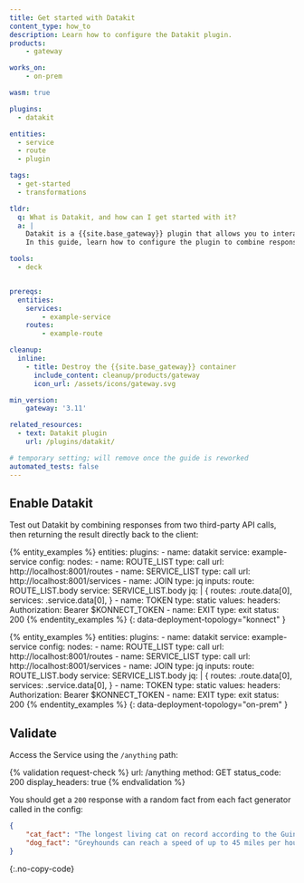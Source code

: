```yaml
---
title: Get started with Datakit
content_type: how_to
description: Learn how to configure the Datakit plugin.
products:
    - gateway

works_on:
    - on-prem

wasm: true

plugins:
  - datakit

entities: 
  - service
  - route
  - plugin

tags:
  - get-started
  - transformations

tldr: 
  q: What is Datakit, and how can I get started with it?
  a: |
    Datakit is a {{site.base_gateway}} plugin that allows you to interact with third-party APIs.
    In this guide, learn how to configure the plugin to combine responses from two third-party API calls and return directly to the client.

tools:
  - deck


prereqs:
  entities:
    services:
        - example-service
    routes:
        - example-route

cleanup:
  inline:
    - title: Destroy the {{site.base_gateway}} container
      include_content: cleanup/products/gateway
      icon_url: /assets/icons/gateway.svg

min_version:
    gateway: '3.11'

related_resources:
  - text: Datakit plugin
    url: /plugins/datakit/

# temporary setting; will remove once the guide is reworked
automated_tests: false 
---
```


## Enable Datakit

Test out Datakit by combining responses from two third-party API calls, then returning the result directly back to the client:

<!--vale off -->
{% entity_examples %}
entities:
  plugins:
    - name: datakit
    service: example-service
    config:
      nodes:
      - name: ROUTE_LIST
        type: call
        url: http://localhost:8001/routes
      - name: SERVICE_LIST
        type: call
        url: http://localhost:8001/services
      - name: JOIN
        type: jq
        inputs:
          route: ROUTE_LIST.body
          service: SERVICE_LIST.body
        jq: |
          {
            routes: .route.data[0],
            services: .service.data[0],
          }
      - name: TOKEN
        type: static
        values:
          headers:
            Authorization: Bearer $KONNECT_TOKEN
      - name: EXIT
        type: exit
        status: 200
{% endentity_examples %}
{: data-deployment-topology="konnect" }

{% entity_examples %}
entities:
  plugins:
    - name: datakit
    service: example-service
    config:
      nodes:
      - name: ROUTE_LIST
        type: call
        url: http://localhost:8001/routes
      - name: SERVICE_LIST
        type: call
        url: http://localhost:8001/services
      - name: JOIN
        type: jq
        inputs:
          route: ROUTE_LIST.body
          service: SERVICE_LIST.body
        jq: |
          {
            routes: .route.data[0],
            services: .service.data[0],
          }
      - name: TOKEN
        type: static
        values:
          headers:
            Authorization: Bearer $KONNECT_TOKEN
      - name: EXIT
        type: exit
        status: 200
{% endentity_examples %}
{: data-deployment-topology="on-prem" }
<!--vale on-->

## Validate

Access the Service using the `/anything` path:

<!-- vale off -->
{% validation request-check %}
url: /anything
method: GET
status_code: 200
display_headers: true
{% endvalidation %}
<!-- vale on -->

You should get a `200` response with a random fact from each fact generator called in the config:

```json
{
    "cat_fact": "The longest living cat on record according to the Guinness Book belongs to the late Creme Puff of Austin, Texas who lived to the ripe old age of 38 years and 3 days!",
    "dog_fact": "Greyhounds can reach a speed of up to 45 miles per hour."
}
```
{:.no-copy-code}
